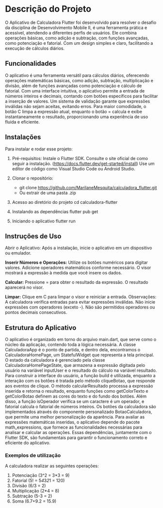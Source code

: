 # Descrição do Projeto

O Aplicativo de Calculadora Flutter foi desenvolvido para resolver o desafio da disciplina de Desenvolvimento Mobile II, é uma ferramenta prática e acessível, atendendo a diferentes perfis de usuários. Ele combina operações básicas, como adição e subtração, com funções avançadas, como potenciação e fatorial. Com um design simples e claro, facilitando a execução de cálculos diários.

## Funcionalidades
O aplicativo é uma ferramenta versátil para cálculos diários, oferecendo operações matemáticas básicas, como adição, subtração, multiplicação e divisão, além de funções avançadas como potenciação e cálculo de fatorial.
Com uma interface intuitiva, o aplicativo permite a entrada de números inteiros e decimais, contando com botões específicos para facilitar a inserção de valores. Um sistema de validação garante que expressões inválidas não sejam aceitas, evitando erros. 
Para maior comodidade, o botão C limpa a expressão atual, enquanto o botão = calcula e exibe instantaneamente o resultado, proporcionando uma experiência de uso fluida e eficiente.

## Instalações
Para instalar e rodar esse projeto:

1. Pré-requisitos:
Instale o Flutter SDK. Consulte o site oficial de como seguir a instalação. (https://docs.flutter.dev/get-started/install)
Use um editor de código como Visual Studio Code ou Android Studio.

2. Clonar o repositório:
     - git clone https://github.com/MarilaneMesquita/calculadora_flutter.git
     - Ou extrair de uma pasta .zip

3. Acesso ao diretório do projeto
cd calculadora-flutter

4. Instalando as dependências
flutter pub get

5. Iniciando o aplicativo
flutter run

## Instruções de Uso
Abrir o Aplicativo: Após a instalação, inicie o aplicativo em um dispositivo ou emulador.

**Inserir Números e Operações:**
Utilize os botões numéricos para digitar valores.
Adicione operadores matemáticos conforme necessário.
O visor mostrará a expressão à medida que você insere os dados.

**Calcular:**
Pressione = para obter o resultado da expressão.
O resultado aparecerá no visor.

**Limpar:**
Clique em C para limpar o visor e reiniciar a entrada.
Observações:
A calculadora verifica entradas para evitar expressões inválidas.
Não inicie expressões com operadores (exceto -).
Não são permitidos operadores ou pontos decimais consecutivos.


## Estrutura do Aplicativo
O aplicativo é organizado em torno do arquivo main.dart, que serve como o núcleo da aplicação, contendo toda a lógica necessária. 
A classe CalculadoraApp é o ponto de partida, e dentro dela, encontramos o CalculadoraHomePage, um StatefulWidget que representa a tela principal. 
O estado da calculadora é gerenciado pela classe CalculadoraHomePageState, que armazena a expressão digitada pelo usuário na variável inputUser e o resultado do cálculo na variável resultado.
Para construir a interface do usuário, a função build é utilizada, enquanto a interação com os botões é tratada pelo método cliqueBotao, que responde aos eventos de clique. 
O método calcularResultado processa a expressão inserida e retorna o resultado, enquanto funções como getColorTexto e getColorBotao definem as cores do texto e do fundo dos botões. 
Além disso, a função isOperador verifica se um caractere é um operador, e fatorial calcula o fatorial de números inteiros.
Os botões da calculadora são implementados através do componente personalizado BotaoCalculadora, que permite uma melhor personalização da aparência. 
Para avaliar as expressões matemáticas inseridas, o aplicativo depende do pacote math_expressions, que fornece as funcionalidades necessárias para analisar e calcular as operações.
Essas dependências, juntamente com o Flutter SDK, são fundamentais para garantir o funcionamento correto e eficiente do aplicativo.

### Exemplos de utilização

A calculadora realizar as seguintes operações:
1. Potenciação (3^2 = 3*3 = 9)
2. Fatorial (5! = 5*4*3*2*1 = 120)
3. Divisão (6/3 = 2)
4. Multiplicação (2*4 = 8)
5. Subtração (5-3 = 2)
6. Soma (6.7+9.2 = 15.9)